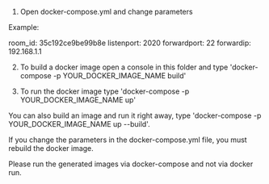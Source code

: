 1. Open docker-compose.yml and change parameters

Example:
  
room_id: 35c192ce9be99b8e
listenport: 2020
forwardport: 22
forwardip: 192.168.1.1

2. To build a docker image open a console in this folder and type 'docker-compose -p YOUR_DOCKER_IMAGE_NAME build'

3. To run the docker image type 'docker-compose -p YOUR_DOCKER_IMAGE_NAME up'

You can also build an image and run it right away, type 'docker-compose -p YOUR_DOCKER_IMAGE_NAME up --build'.

If you change the parameters in the docker-compose.yml file, you must rebuild the docker image.

Please run the generated images via docker-compose and not via docker run.